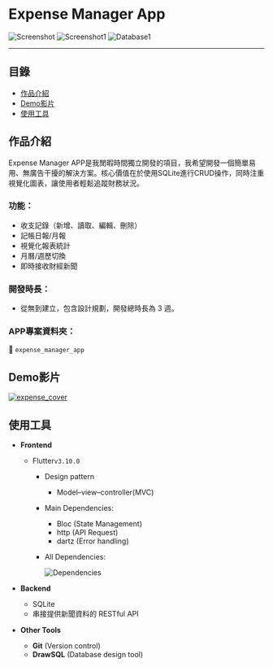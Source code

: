 # Expense Manager App

![Screenshot](https://github.com/YJZeng1120/expense_manager_demo/assets/84773273/e812e4f6-0dd5-417d-a568-14b66ad6ca56)
![Screenshot1](https://github.com/YJZeng1120/expense_manager_demo/assets/84773273/2ec3eb12-d2da-4b29-af40-c11238f63cd8)
![Database1](https://github.com/YJZeng1120/expense_manager_demo/assets/84773273/ecd33d09-f812-44ce-81d3-b96e9a91d6e8)

---
## 目錄
- [作品介紹](#作品介紹)
- [Demo影片](#Demo影片)
- [使用工具](#使用工具)
  
## 作品介紹
Expense Manager APP是我閒暇時間獨立開發的項目，我希望開發一個簡單易用、無廣告干擾的解決方案。核心價值在於使用SQLite進行CRUD操作，同時注重視覺化圖表，讓使用者輕鬆追蹤財務狀況。
### 功能：
- 收支記錄（新增、讀取、編輯、刪除）
- 記帳日報/月報
- 視覺化報表統計
- 月曆/週歷切換
- 即時接收財經新聞

### 開發時長：
- 從無到建立，包含設計規劃，開發總時長為 3 週。

### APP專案資料夾：
:file_folder: `expense_manager_app`


## Demo影片
[![expense_cover](https://github.com/YJZeng1120/expense_manager_demo/assets/84773273/534ba401-aced-4273-85aa-075187df07d8)](https://youtu.be/V1HvQEdIZ74)


## 使用工具
- **Frontend**
    - Flutter`v3.10.0`
        - Design pattern
            -  Model–view–controller(MVC)
        - Main Dependencies:
            - Bloc (State Management)
            - http (API Request)
            - dartz (Error handling)
        - All Dependencies:
          
          ![Dependencies](https://github.com/YJZeng1120/expense_manager_demo/assets/84773273/cb5e7ceb-fc2f-47ed-b162-dfbf33eb7d1d)
         
- **Backend**
    - SQLite
    - 串接提供新聞資料的 RESTful API
- **Other Tools**
    - **Git** (Version control)
    - **DrawSQL** (Database design tool)



